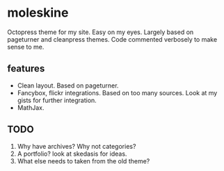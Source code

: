 moleskine
====

Octopress theme for my site. Easy on my eyes. Largely based on pageturner and
cleanpress themes. Code commented verbosely to make sense to me.  

features
-------

- Clean layout. Based on pageturner. 
- Fancybox, flickr integrations. Based on too many sources. Look at my gists
  for further integration. 
- MathJax. 


TODO 
----

1. Why have archives? Why not categories? 
2. A portfolio? look at skedasis for ideas. 
3. What else needs to taken from the old theme? 
